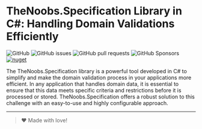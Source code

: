 ﻿# TheNoobs.Specification Library in C#: Handling Domain Validations Efficiently

![GitHub](https://img.shields.io/github/license/thenoobsbr/domain-validator)
![GitHub issues](https://img.shields.io/github/issues/thenoobsbr/domain-validator)
![GitHub pull requests](https://img.shields.io/github/issues-pr/thenoobsbr/domain-validator)
![GitHub Sponsors](https://img.shields.io/github/sponsors/thenoobsbr)
[![nuget](https://buildstats.info/nuget/TheNoobs.Specification)](http://www.nuget.org/packages/TheNoobs.Specification)

The TheNoobs.Specification library is a powerful tool developed in C# to simplify and make the domain validation process in your applications more efficient. In any application that handles domain
data, it is essential to ensure that this data meets specific criteria and restrictions before it is processed or stored. TheNoobs.Specification offers a robust solution to this challenge with an
easy-to-use and highly configurable approach.

---
> ♥ Made with love!
